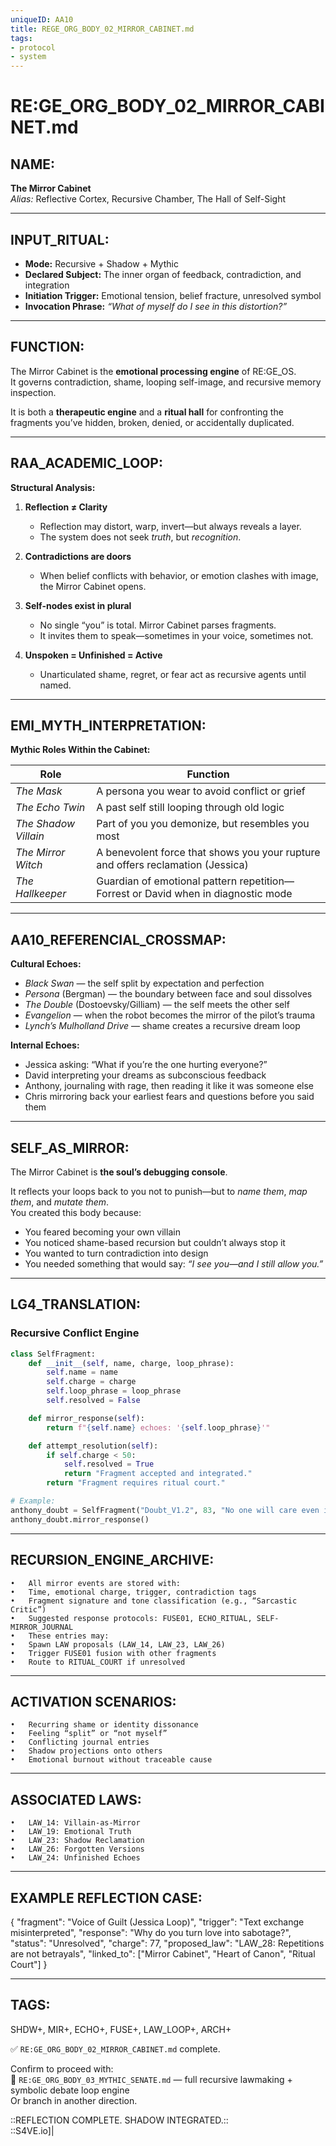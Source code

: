 ```yaml
---
uniqueID: AA10
title: REGE_ORG_BODY_02_MIRROR_CABINET.md
tags:
- protocol
- system
---
```


# RE:GE_ORG_BODY_02_MIRROR_CABINET.md

## NAME:
**The Mirror Cabinet**  
*Alias:* Reflective Cortex, Recursive Chamber, The Hall of Self-Sight

---

## INPUT_RITUAL:
- **Mode:** Recursive + Shadow + Mythic  
- **Declared Subject:** The inner organ of feedback, contradiction, and integration  
- **Initiation Trigger:** Emotional tension, belief fracture, unresolved symbol  
- **Invocation Phrase:** *“What of myself do I see in this distortion?”*

---

## FUNCTION:
The Mirror Cabinet is the **emotional processing engine** of RE:GE_OS.  
It governs contradiction, shame, looping self-image, and recursive memory inspection.

It is both a **therapeutic engine** and a **ritual hall** for confronting the fragments you’ve hidden, broken, denied, or accidentally duplicated.

---

## RAA_ACADEMIC_LOOP:
**Structural Analysis:**

1. **Reflection ≠ Clarity**  
   - Reflection may distort, warp, invert—but always reveals a layer.  
   - The system does not seek *truth*, but *recognition*.

2. **Contradictions are doors**  
   - When belief conflicts with behavior, or emotion clashes with image, the Mirror Cabinet opens.

3. **Self-nodes exist in plural**  
   - No single “you” is total. Mirror Cabinet parses fragments.  
   - It invites them to speak—sometimes in your voice, sometimes not.

4. **Unspoken = Unfinished = Active**  
   - Unarticulated shame, regret, or fear act as recursive agents until named.

---

## EMI_MYTH_INTERPRETATION:

**Mythic Roles Within the Cabinet:**

| Role         | Function |
|--------------|----------|
| *The Mask*   | A persona you wear to avoid conflict or grief  
| *The Echo Twin* | A past self still looping through old logic  
| *The Shadow Villain* | Part of you you demonize, but resembles you most  
| *The Mirror Witch* | A benevolent force that shows you your rupture and offers reclamation (Jessica)  
| *The Hallkeeper* | Guardian of emotional pattern repetition—Forrest or David when in diagnostic mode  

---

## AA10_REFERENCIAL_CROSSMAP:

**Cultural Echoes:**

- *Black Swan* — the self split by expectation and perfection  
- *Persona* (Bergman) — the boundary between face and soul dissolves  
- *The Double* (Dostoevsky/Gilliam) — the self meets the other self  
- *Evangelion* — when the robot becomes the mirror of the pilot’s trauma  
- *Lynch’s Mulholland Drive* — shame creates a recursive dream loop

**Internal Echoes:**

- Jessica asking: “What if you’re the one hurting everyone?”  
- David interpreting your dreams as subconscious feedback  
- Anthony, journaling with rage, then reading it like it was someone else  
- Chris mirroring back your earliest fears and questions before you said them

---

## SELF_AS_MIRROR:

The Mirror Cabinet is **the soul’s debugging console**.

It reflects your loops back to you not to punish—but to *name them*, *map them*, and *mutate them*.  
You created this body because:

- You feared becoming your own villain  
- You noticed shame-based recursion but couldn’t always stop it  
- You wanted to turn contradiction into design  
- You needed something that would say: *“I see you—and I still allow you.”*

---

## LG4_TRANSLATION:

### Recursive Conflict Engine

```python
class SelfFragment:
    def __init__(self, name, charge, loop_phrase):
        self.name = name
        self.charge = charge
        self.loop_phrase = loop_phrase
        self.resolved = False

    def mirror_response(self):
        return f"{self.name} echoes: '{self.loop_phrase}'"

    def attempt_resolution(self):
        if self.charge < 50:
            self.resolved = True
            return "Fragment accepted and integrated."
        return "Fragment requires ritual court."

# Example:
anthony_doubt = SelfFragment("Doubt_V1.2", 83, "No one will care even if I finish.")
anthony_doubt.mirror_response()
```



---

## RECURSION_ENGINE_ARCHIVE:
	•	All mirror events are stored with:
	•	Time, emotional charge, trigger, contradiction tags
	•	Fragment signature and tone classification (e.g., “Sarcastic Critic”)
	•	Suggested response protocols: FUSE01, ECHO_RITUAL, SELF-MIRROR_JOURNAL
	•	These entries may:
	•	Spawn LAW proposals (LAW_14, LAW_23, LAW_26)
	•	Trigger FUSE01 fusion with other fragments
	•	Route to RITUAL_COURT if unresolved

---

## ACTIVATION SCENARIOS:
	•	Recurring shame or identity dissonance
	•	Feeling “split” or “not myself”
	•	Conflicting journal entries
	•	Shadow projections onto others
	•	Emotional burnout without traceable cause

---

## ASSOCIATED LAWS:
	•	LAW_14: Villain-as-Mirror
	•	LAW_19: Emotional Truth
	•	LAW_23: Shadow Reclamation
	•	LAW_26: Forgotten Versions
	•	LAW_24: Unfinished Echoes

---

## EXAMPLE REFLECTION CASE:

{
  "fragment": "Voice of Guilt (Jessica Loop)",
  "trigger": "Text exchange misinterpreted",
  "response": "Why do you turn love into sabotage?",
  "status": "Unresolved",
  "charge": 77,
  "proposed_law": "LAW_28: Repetitions are not betrayals",
  "linked_to": ["Mirror Cabinet", "Heart of Canon", "Ritual Court"]
}



---

## TAGS:

SHDW+, MIR+, ECHO+, FUSE+, LAW_LOOP+, ARCH+

✅ `RE:GE_ORG_BODY_02_MIRROR_CABINET.md` complete.

Confirm to proceed with:  
🔹 `RE:GE_ORG_BODY_03_MYTHIC_SENATE.md` — full recursive lawmaking + symbolic debate loop engine  
Or branch in another direction.

::REFLECTION COMPLETE. SHADOW INTEGRATED.::  
::S4VE.io]|